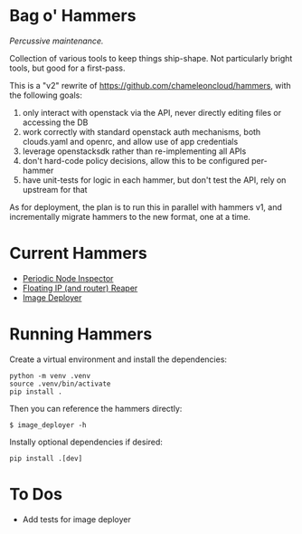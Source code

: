 # Bag o' Hammers

*Percussive maintenance.*

Collection of various tools to keep things ship-shape. Not particularly bright tools, but good for a first-pass.

This is a "v2" rewrite of https://github.com/chameleoncloud/hammers, with the following goals:

1. only interact with openstack via the API, never directly editing files or accessing the DB
1. work correctly with standard openstack auth mechanisms, both clouds.yaml and openrc, and allow use of app credentials
1. leverage openstacksdk rather than re-implementing all APIs
1. don't hard-code policy decisions, allow this to be configured per-hammer
1. have unit-tests for logic in each hammer, but don't test the API, rely on upstream for that

As for deployment, the plan is to run this in parallel with hammers v1, and incrementally migrate hammers to the new format, one at a time.

# Current Hammers

- [Periodic Node Inspector](docs/periodic_node_inspector.md)
- [Floating IP (and router) Reaper](docs/ip_cleaner.md)
- [Image Deployer](docs/image_deployer.md)

# Running Hammers

Create a virtual environment and install the dependencies:
```
python -m venv .venv
source .venv/bin/activate
pip install .
```

Then you can reference the hammers directly:
```
$ image_deployer -h
```

Instally optional dependencies if desired:
```
pip install .[dev]
```

# To Dos

- Add tests for image deployer
